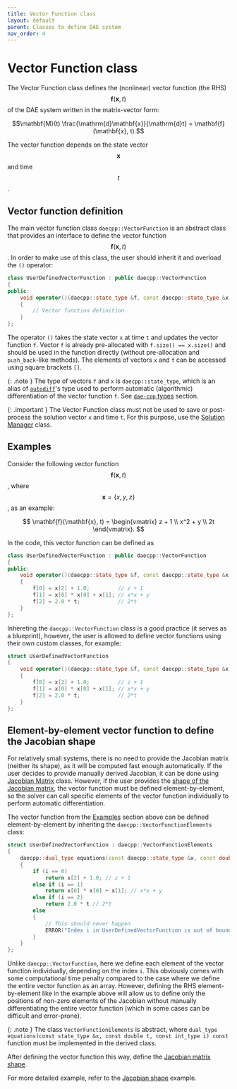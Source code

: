 ```yaml
---
title: Vector Function class
layout: default
parent: Classes to define DAE system
nav_order: 4
---
```


# Vector Function class

The Vector Function class defines the (nonlinear) vector function (the RHS) $$\mathbf{f}(\mathbf{x}, t)$$ of the DAE system written in the matrix-vector form:

$$\mathbf{M}(t) \frac{\mathrm{d}\mathbf{x}}{\mathrm{d}t} = \mathbf{f}(\mathbf{x}, t).$$

The vector function depends on the state vector $$\mathbf{x}$$ and time $$t$$.

## Vector function definition

The main vector function class `daecpp::VectorFunction` is an abstract class that provides an interface to define the vector function $$\mathbf{f}(\mathbf{x}, t)$$.
In order to make use of this class, the user should inherit it and overload the `()` operator:

```cpp
class UserDefinedVectorFunction : public daecpp::VectorFunction
{
public:
    void operator()(daecpp::state_type &f, const daecpp::state_type &x, const double t) const
    {
        // Vector function definition
    }
};
```

The operator `()` takes the state vector `x` at time `t` and updates the vector function `f`.
Vector `f` is already pre-allocated with `f.size() == x.size()` and should be used in the function directly (without pre-allocation and `push_back`-like methods).
The elements of vectors `x` and `f` can be accessed using square brackets `[]`.

{: .note }
The type of vectors `f` and `x` is `daecpp::state_type`, which is an alias of [`autodiff`](https://autodiff.github.io/)'s type used to perform automatic (algorithmic) differentiation of the vector function `f`. See [`dae-cpp` types](https://dae-cpp.github.io/prerequisites.html#dae-cpp-types) section.

{: .important }
The Vector Function class must not be used to save or post-process the solution vector `x` and time `t`. For this purpose, use the [Solution Manager](solution-manager.html) class.

## Examples

Consider the following vector function $$\mathbf{f}(\mathbf{x}, t)$$, where $$\mathbf{x} = \{x,y,z\}$$, as an example:

$$
\mathbf{f}(\mathbf{x}, t) =
\begin{vmatrix}
z + 1 \\
x^2 + y \\
2t
\end{vmatrix}.
$$

In the code, this vector function can be defined as

```cpp
class UserDefinedVectorFunction : public daecpp::VectorFunction
{
public:
    void operator()(daecpp::state_type &f, const daecpp::state_type &x, const double t) const
    {
        f[0] = x[2] + 1.0;         // z + 1
        f[1] = x[0] * x[0] + x[1]; // x*x + y
        f[2] = 2.0 * t;            // 2*t
    }
};
```

Inhereting the `daecpp::VectorFunction` class is a good practice (it serves as a blueprint), however, the user is allowed to define vector functions using their own custom classes, for example:

```cpp
struct UserDefinedVectorFunction
{
    void operator()(daecpp::state_type &f, const daecpp::state_type &x, const double t)
    {
        f[0] = x[2] + 1.0;         // z + 1
        f[1] = x[0] * x[0] + x[1]; // x*x + y
        f[2] = 2.0 * t;            // 2*t
    }
};
```

## Element-by-element vector function to define the Jacobian shape

For relatively small systems, there is no need to provide the Jacobian matrix (neither its shape), as it will be computed fast enough automatically.
If the user decides to provide manually derived Jacobian, it can be done using [Jacobian Matrix](jacobian-matrix.html) class.
However, if the user provides the [shape of the Jacobian matrix](jacobian-matrix.html#jacobian-matrix-shape), the vector function must be defined element-by-element, so the solver can call specific elements of the vector function individually to perform automatic differentiation.

The vector function from the [Examples](#examples) section above can be defined element-by-element by inheriting the `daecpp::VectorFunctionElements` class:

```cpp
struct UserDefinedVectorFunction : daecpp::VectorFunctionElements
{
    daecpp::dual_type equations(const daecpp::state_type &x, const double t, const daecpp::int_type i) const
    {
        if (i == 0)
            return x[2] + 1.0; // z + 1
        else if (i == 1)
            return x[0] * x[0] + x[1]; // x*x + y
        else if (i == 2)
            return 2.0 * t // 2*t
        else
        {
            // This should never happen
            ERROR("Index i in UserDefinedVectorFunction is out of boundaries");
        }
    }
};
```

Unlike `daecpp::VectorFunction`, here we define each element of the vector function individually, depending on the index `i`.
This obviously comes with some computational time penalty compared to the case where we define the entire vector function as an array.
However, defining the RHS element-by-element like in the example above will allow us to define only the positions of non-zero elements of the Jacobian without manually differentiating the entire vector function (which in some cases can be difficult and error-prone).

{: .note }
The class `VectorFunctionElements` is abstract, where `dual_type equations(const state_type &x, const double t, const int_type i) const` function must be implemented in the derived class.

After defining the vector function this way, define the [Jacobian matrix shape](jacobian-matrix.html#jacobian-matrix-shape).

For more detailed example, refer to the [Jacobian shape](https://github.com/dae-cpp/dae-cpp/blob/master/examples/jacobian_shape/jacobian_shape.cpp) example.
